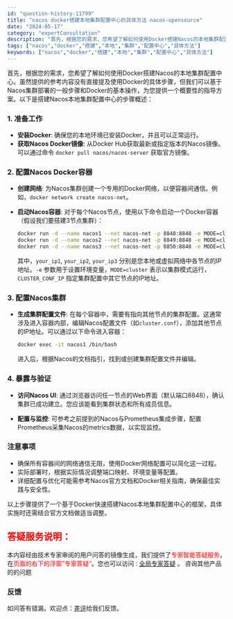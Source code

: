 ```yaml
---
id: "question-history-11799"
title: "nacos docker搭建本地集群配置中心的具体方法 nacos-opensource"
date: "2024-05-17"
category: "expertConsultation"
description: "首先，根据您的需求，您希望了解如何使用Docker搭建Nacos的本地集群配置中心。虽然提供的参考内容没有直接提及使用Docker的具体步骤，但我们可以基于Nacos集群部署的一般步骤和Docker的基本操作，为您提供一个概要性的指导方案。以下是搭建Nacos本地集群配置中心的步骤概述：### 1."
tags: ["nacos","docker","搭建","本地","集群","配置中心","具体方法"]
keywords: ["nacos","docker","搭建","本地","集群","配置中心","具体方法"]
---
```


首先，根据您的需求，您希望了解如何使用Docker搭建Nacos的本地集群配置中心。虽然提供的参考内容没有直接提及使用Docker的具体步骤，但我们可以基于Nacos集群部署的一般步骤和Docker的基本操作，为您提供一个概要性的指导方案。以下是搭建Nacos本地集群配置中心的步骤概述：

### 1. 准备工作
- **安装Docker**: 确保您的本地环境已安装Docker，并且可以正常运行。
- **获取Nacos Docker镜像**: 从Docker Hub获取最新或指定版本的Nacos镜像。可以通过命令 `docker pull nacos/nacos-server` 获取官方镜像。

### 2. 配置Nacos Docker容器
- **创建网络**: 为Nacos集群创建一个专用的Docker网络，以便容器间通信。例如，`docker network create nacos-net`。

- **启动Nacos容器**: 对于每个Nacos节点，使用以下命令启动一个Docker容器（假设我们要搭建3节点集群）：
  ```sh
  docker run -d --name nacos1 --net nacos-net -p 8848:8848 -e MODE=cluster -e CLUSTER_CONF_IP=your_ip1 nacos/nacos-server
  docker run -d --name nacos2 --net nacos-net -p 8849:8848 -e MODE=cluster -e CLUSTER_CONF_IP=your_ip2 nacos/nacos-server
  docker run -d --name nacos3 --net nacos-net -p 8850:8848 -e MODE=cluster -e CLUSTER_CONF_IP=your_ip3 nacos/nacos-server
  ```
  其中，`your_ip1`, `your_ip2`, `your_ip3` 分别是您本地或虚拟网络中各节点的IP地址。`-e` 参数用于设置环境变量，`MODE=cluster` 表示以集群模式运行，`CLUSTER_CONF_IP` 指定集群配置中其它节点的IP地址。

### 3. 配置Nacos集群
- **生成集群配置文件**: 在每个容器中，需要有指向其他节点的集群配置。这通常涉及进入容器内部，编辑Nacos配置文件（如`cluster.conf`），添加其他节点的IP地址。可以通过以下命令进入容器：
  ```sh
  docker exec -it nacos1 /bin/bash
  ```
  进入后，根据Nacos的文档指引，找到或创建集群配置文件并编辑。

### 4. 暴露与验证
- **访问Nacos UI**: 通过浏览器访问任一节点的Web界面（默认端口8848），确认集群已成功建立。您应该能看到集群状态和所有成员信息。
  
- **配置与监控**: 可参考之前提到的Nacos与Prometheus集成步骤，配置Prometheus采集Nacos的metrics数据，以实现监控。

### 注意事项
- 确保所有容器间的网络通信无阻，使用Docker网络配置可以简化这一过程。
- 实际部署时，根据实际情况调整端口映射、环境变量等配置。
- 详细配置与优化可能需参考Nacos官方文档和Docker相关指南，确保最佳实践与安全性。

以上步骤提供了一个基于Docker快速搭建Nacos本地集群配置中心的框架，具体实施时还需结合官方文档做适当调整。
## <font color="#FF0000">答疑服务说明：</font> 

本内容经由技术专家审阅的用户问答的镜像生成，我们提供了<font color="#FF0000">专家智能答疑服务</font>，在<font color="#FF0000">页面的右下的浮窗”专家答疑“</font>。您也可以访问 : [全局专家答疑](https://opensource.alibaba.com/chatBot) 。 咨询其他产品的的问题

### 反馈
如问答有错漏，欢迎点：[差评](https://ai.nacos.io/user/feedbackByEnhancerGradePOJOID?enhancerGradePOJOId=13803)给我们反馈。
